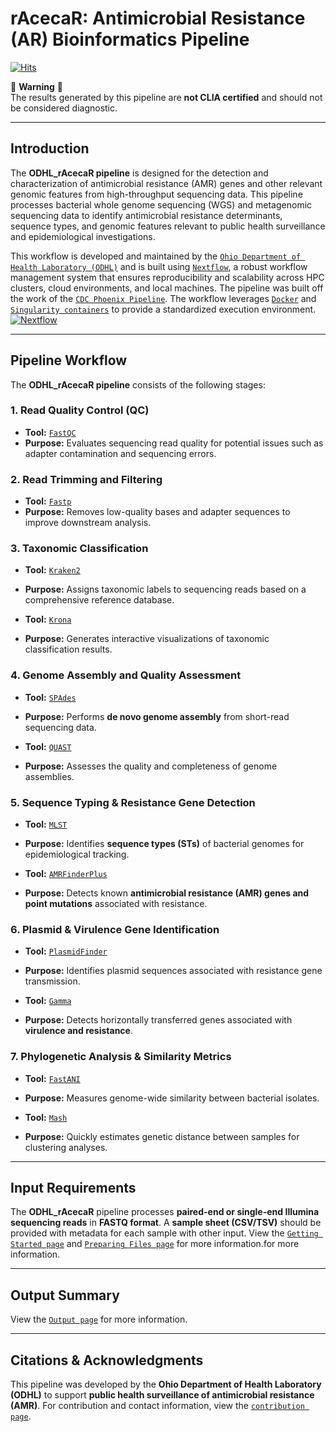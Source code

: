 # **rAcecaR: Antimicrobial Resistance (AR) Bioinformatics Pipeline**

[![Hits](https://hits.seeyoufarm.com/api/count/incr/badge.svg?url=https%3A%2F%2Fgithub.com%2FODHL%2FODHL_AR%2F&count_bg=%233D4FC8&title_bg=%23555555&icon=&icon_color=%23E7E7E7&title=PageHits&edge_flat=false)](https://hits.seeyoufarm.com)

🚨 **Warning** 🚨  
The results generated by this pipeline are **not CLIA certified** and should not be considered diagnostic.

---

## **Introduction**  
The **ODHL_rAcecaR pipeline** is designed for the detection and characterization of antimicrobial resistance (AMR) genes and other relevant genomic features from high-throughput sequencing data. This pipeline processes bacterial whole genome sequencing (WGS) and metagenomic sequencing data to identify antimicrobial resistance determinants, sequence types, and genomic features relevant to public health surveillance and epidemiological investigations.

This workflow is developed and maintained by the [`Ohio Department of Health Laboratory (ODHL)`](https://odh.ohio.gov/about-us/offices-bureaus-and-departments/bphl/welcome-to?contentIDR=9ce211e2-7949-447b-bf0e-2abfd5da7892&useDefaultText=1&useDefaultDesc=0) and is built using [`Nextflow`](https://www.nextflow.io/), a robust workflow management system that ensures reproducibility and scalability across HPC clusters, cloud environments, and local machines. The pipeline was built off the work of the [`CDC Phoenix Pipeline`](https://github.com/CDCgov/phoenix). The workflow leverages [`Docker`](https://www.docker.com/) and [`Singularity containers`](https://www.singularity.com/) to provide a standardized execution environment.
[![Nextflow](https://img.shields.io/badge/nextflow%20DSL2-%E2%89%A521.10.3-23aa62.svg?labelColor=000000)](https://www.nextflow.io/)

---

## **Pipeline Workflow**
The **ODHL_rAcecaR pipeline** consists of the following stages:

### **1. Read Quality Control (QC)**
- **Tool:** [`FastQC`](https://www.bioinformatics.babraham.ac.uk/projects/fastqc/)  
- **Purpose:** Evaluates sequencing read quality for potential issues such as adapter contamination and sequencing errors.

### **2. Read Trimming and Filtering**
- **Tool:** [`Fastp`](https://github.com/OpenGene/fastp)  
- **Purpose:** Removes low-quality bases and adapter sequences to improve downstream analysis.

### **3. Taxonomic Classification**
- **Tool:** [`Kraken2`](https://ccb.jhu.edu/software/kraken2/)  
- **Purpose:** Assigns taxonomic labels to sequencing reads based on a comprehensive reference database.

- **Tool:** [`Krona`](https://github.com/marbl/Krona)  
- **Purpose:** Generates interactive visualizations of taxonomic classification results.

### **4. Genome Assembly and Quality Assessment**
- **Tool:** [`SPAdes`](https://github.com/ablab/spades)  
- **Purpose:** Performs **de novo genome assembly** from short-read sequencing data.

- **Tool:** [`QUAST`](https://github.com/ablab/quast)  
- **Purpose:** Assesses the quality and completeness of genome assemblies.

### **5. Sequence Typing & Resistance Gene Detection**
- **Tool:** [`MLST`](https://github.com/tseemann/mlst)  
- **Purpose:** Identifies **sequence types (STs)** of bacterial genomes for epidemiological tracking.

- **Tool:** [`AMRFinderPlus`](https://www.ncbi.nlm.nih.gov/pathogens/antimicrobial-resistance/AMRFinder/)  
- **Purpose:** Detects known **antimicrobial resistance (AMR) genes and point mutations** associated with resistance.

### **6. Plasmid & Virulence Gene Identification**
- **Tool:** [`PlasmidFinder`](https://bitbucket.org/genomicepidemiology/plasmidfinder/src/master/)  
- **Purpose:** Identifies plasmid sequences associated with resistance gene transmission.

- **Tool:** [`Gamma`](https://github.com/CFSAN-Biostatistics/gamma)  
- **Purpose:** Detects horizontally transferred genes associated with **virulence and resistance**.

### **7. Phylogenetic Analysis & Similarity Metrics**
- **Tool:** [`FastANI`](https://github.com/ParBLiSS/FastANI)  
- **Purpose:** Measures genome-wide similarity between bacterial isolates.

- **Tool:** [`Mash`](https://github.com/marbl/Mash)  
- **Purpose:** Quickly estimates genetic distance between samples for clustering analyses.

---

## **Input Requirements**
The **ODHL_rAcecaR** pipeline processes **paired-end or single-end Illumina sequencing reads** in **FASTQ format**. A **sample sheet (CSV/TSV)** should be provided with metadata for each sample with other input. View the  [`Getting Started page`](https://odhl.github.io/odhl_ar/user-guide/getting-started/) and [`Preparing Files page`](https://odhl.github.io/odhl_ar/user-guide/preparing-files/) for more information.for more information.

---

## **Output Summary**
View the  [`Output page`](https://odhl.github.io/odhl_ar/user-guide/getting-started/) for more information.

---

## **Citations & Acknowledgments**
This pipeline was developed by the **Ohio Department of Health Laboratory (ODHL)** to support **public health surveillance of antimicrobial resistance (AMR)**. For contribution and contact information, view the [`contribution page`](https://odhl.github.io/odhl_ar/user-guide/contributions/).